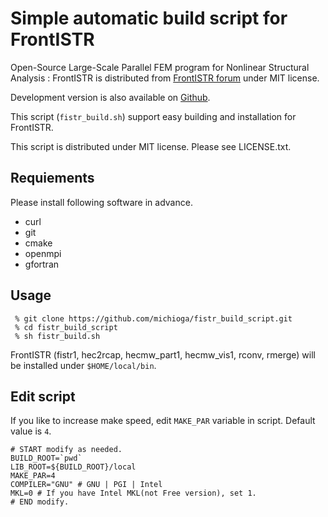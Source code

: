 # Simple automatic build script for FrontISTR

Open-Source Large-Scale Parallel FEM program for Nonlinear Structural Analysis : FrontISTR is distributed from [FrontISTR forum](http://www.multi.k.u-tokyo.ac.jp/FrontISTR/) under MIT license.

Development version is also available on [Github](https://github.com/FrontISTR/FrontISTR/).

This script (`fistr_build.sh`) support easy building and installation for FrontISTR.

This script is distributed under MIT license. Please see LICENSE.txt.

## Requiements

Please install following software in advance.

  - curl
  - git
  - cmake
  - openmpi
  - gfortran

## Usage

~~~
 % git clone https://github.com/michioga/fistr_build_script.git
 % cd fistr_build_script
 % sh fistr_build.sh
~~~

FrontISTR (fistr1, hec2rcap, hecmw_part1, hecmw_vis1, rconv, rmerge) will be installed under `$HOME/local/bin`.

## Edit script

If you like to increase make speed, edit `MAKE_PAR` variable in script.
Default value is `4`.

~~~
# START modify as needed.
BUILD_ROOT=`pwd`
LIB_ROOT=${BUILD_ROOT}/local
MAKE_PAR=4
COMPILER="GNU" # GNU | PGI | Intel
MKL=0 # If you have Intel MKL(not Free version), set 1.
# END modify.
~~~
